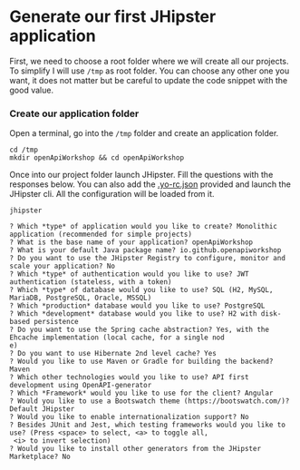 # Generate our first JHipster application
First, we need to choose a root folder where we will create all our projects.
To simplify I will use `/tmp` as root folder. You can choose any other one you want, it does not matter
but be careful to update the code snippet with the good value.

### Create our application folder
Open a terminal, go into the `/tmp` folder and create an application folder.

```
cd /tmp
mkdir openApiWorkshop && cd openApiWorkshop
 ```
 
 Once into our project folder launch JHipster.  Fill the questions with the responses below.
 You can also add the [.yo-rc.json](https://github.com/avdev4j/workshop-openapi/blob/master/resources/.yo-rc.json) provided and launch the JHipster cli. All the configuration will be loaded from it.
 
 ```
jhipster
 ```
 
 ```
 ? Which *type* of application would you like to create? Monolithic application (recommended for simple projects)
 ? What is the base name of your application? openApiWorkshop
 ? What is your default Java package name? io.github.openapiworkshop
 ? Do you want to use the JHipster Registry to configure, monitor and scale your application? No
 ? Which *type* of authentication would you like to use? JWT authentication (stateless, with a token)
 ? Which *type* of database would you like to use? SQL (H2, MySQL, MariaDB, PostgreSQL, Oracle, MSSQL)
 ? Which *production* database would you like to use? PostgreSQL
 ? Which *development* database would you like to use? H2 with disk-based persistence
 ? Do you want to use the Spring cache abstraction? Yes, with the Ehcache implementation (local cache, for a single nod
 e)
 ? Do you want to use Hibernate 2nd level cache? Yes
 ? Would you like to use Maven or Gradle for building the backend? Maven
 ? Which other technologies would you like to use? API first development using OpenAPI-generator
 ? Which *Framework* would you like to use for the client? Angular
 ? Would you like to use a Bootswatch theme (https://bootswatch.com/)? Default JHipster
 ? Would you like to enable internationalization support? No
 ? Besides JUnit and Jest, which testing frameworks would you like to use? (Press <space> to select, <a> to toggle all,
  <i> to invert selection)
 ? Would you like to install other generators from the JHipster Marketplace? No
 ```
